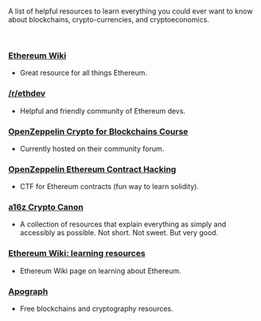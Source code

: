 <br />

A list of helpful resources to learn everything you could ever want to know about blockchains, crypto-currencies, and cryptoeconomics.

<br />

### [Ethereum Wiki](https://eth.wiki/)
- Great resource for all things Ethereum.

### [/r/ethdev](https://www.reddit.com/r/ethdev/)
- Helpful and friendly community of Ethereum devs.

### [OpenZeppelin Crypto for Blockchains Course](https://forum.openzeppelin.com/t/the-crypto-in-cryptocurrencies-and-beyond/1107)
- Currently hosted on their community forum.

### [OpenZeppelin Ethereum Contract Hacking](https://ethernaut.openzeppelin.com/)
- CTF for Ethereum contracts (fun way to learn solidity).

### [a16z Crypto Canon](https://a16z.com/2018/02/10/crypto-readings-resources/)
- A collection of resources that explain everything as simply and accessibly as possible. Not short. Not sweet. But very good.

### [Ethereum Wiki: learning resources](https://www.ethereum.org/learn/#cryptoeconomics)
- Ethereum Wiki page on learning about Ethereum.

### [Apograph](https://apograf.io/c/cryptocurrency_class)
- Free blockchains and cryptography resources.

<br />

